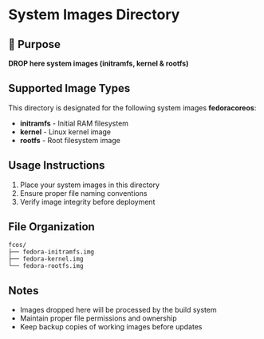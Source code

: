 # System Images Directory

## 📁 Purpose

**DROP here system images (initramfs, kernel & rootfs)**

## Supported Image Types

This directory is designated for the following system images **fedoracoreos**:

- **initramfs** - Initial RAM filesystem
- **kernel** - Linux kernel image
- **rootfs** - Root filesystem image

## Usage Instructions

1. Place your system images in this directory
2. Ensure proper file naming conventions
3. Verify image integrity before deployment

## File Organization

```
fcos/
├── fedora-initramfs.img
├── fedora-kernel.img
└── fedora-rootfs.img
```

## Notes

- Images dropped here will be processed by the build system
- Maintain proper file permissions and ownership
- Keep backup copies of working images before updates